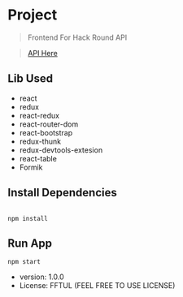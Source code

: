 # Project

> Frontend For Hack Round API

> [API Here](https://github.com/sandeepDevJs/hack-round-api)

## Lib Used

- react
- redux
- react-redux
- react-router-dom
- react-bootstrap
- redux-thunk
- redux-devtools-extesion
- react-table
- Formik

## Install Dependencies

```

npm install

```

## Run App

```
npm start

```

- version: 1.0.0
- License: FFTUL (FEEL FREE TO USE LICENSE)

